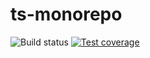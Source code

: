# ts-monorepo

![Build status](https://github.com/barydos/ts-monorepo/actions/workflows/ci.yml/badge.svg?branch=main)
[![Test coverage](https://codecov.io/github/barydos/ts-monorepo/branch/main/graph/badge.svg?token=JGCWNND0XQ)](https://codecov.io/github/barydos/ts-monorepo)
